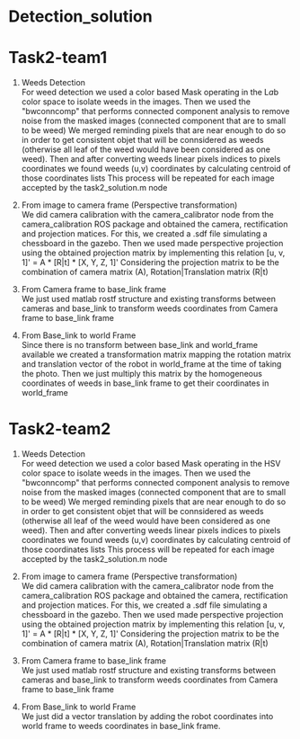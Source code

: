# Detection_solution

# Task2-team1

1) Weeds Detection <br>
    For weed detection we used a color based Mask operating in the L*a*b color space to isolate weeds in the images.
    Then we used the "bwconncomp" that performs connected component analysis to remove noise from the masked images (connected component that are to small to be weed)
    We merged reminding pixels that are near enough to do so in order to get consistent objet that will be connsidered as weeds (otherwise all leaf of the weed would have been considered as one weed).
    Then and after converting weeds linear pixels indices to pixels coordinates we found weeds (u,v) coordinates by calculating centroid of those coordinates lists
    This process will be repeated for each image accepted by the task2_solution.m node

2) From image to camera frame (Perspective transformation)<br>
    We did camera calibration with the camera_calibrator node from the camera_calibration ROS package and obtained the camera, rectification and projection matices.
    For this, we created a .sdf file simulating a chessboard in the gazebo.
    Then we used made perspective projection using the obtained projection matrix by implementing this relation
    [u, v, 1]' = A * [R|t] * [X, Y, Z, 1]'
    Considering the projection matrix to be the combination of camera matrix (A), Rotation|Translation matrix (R|t)

3) From Camera frame to base_link frame<br>
    We just used matlab rostf structure and existing transforms between cameras and base_link to transform weeds coordinates from Camera frame to base_link frame

4) From Base_link to world Frame <br>
    Since there is no transform between base_link and world_frame available we created a transformation matrix mapping the rotation matrix and translation vector of the robot in world_frame at the time of taking the photo.
    Then we just multiply this matrix by the homogeneous coordinates of weeds in base_link frame to get their coordinates in world_frame 
# Task2-team2

1) Weeds Detection<br>
    For weed detection we used a color based Mask operating in the HSV color space to isolate weeds in the images.
    Then we used the "bwconncomp" that performs connected component analysis to remove noise from the masked images (connected component that are to small to be weed)
    We merged reminding pixels that are near enough to do so in order to get consistent objet that will be connsidered as weeds (otherwise all leaf of the weed would have been considered as one weed).
    Then and after converting weeds linear pixels indices to pixels coordinates we found weeds (u,v) coordinates by calculating centroid of those coordinates lists
    This process will be repeated for each image accepted by the task2_solution.m node

2) From image to camera frame (Perspective transformation)<br>
    We did camera calibration with the camera_calibrator node from the camera_calibration ROS package and obtained the camera, rectification and projection matices.
    For this, we created a .sdf file simulating a chessboard in the gazebo.
    Then we used made perspective projection using the obtained projection matrix by implementing this relation
    [u, v, 1]' = A * [R|t] * [X, Y, Z, 1]'
    Considering the projection matrix to be the combination of camera matrix (A), Rotation|Translation matrix (R|t)

3) From Camera frame to base_link frame<br>
    We just used matlab rostf structure and existing transforms between cameras and base_link to transform weeds coordinates from Camera frame to base_link frame

4) From Base_link to world Frame<br>
    We just did a vector translation by adding the robot coordinates into world frame to weeds coordinates in base_link frame. 
